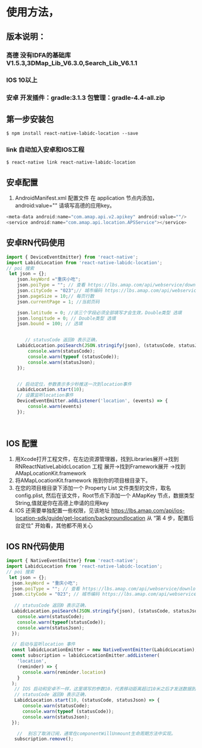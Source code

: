 
# 使用方法，
## 版本说明： 
### 高德 没有IDFA的基础库V1.5.3,3DMap_Lib_V6.3.0,Search_Lib_V6.1.1
### IOS 10以上
### 安卓 开发插件：gradle:3.1.3  包管理：gradle-4.4-all.zip


## 第一步安装包

`$ npm install react-native-labidc-location --save`

### link 自动加入安卓和IOS工程

`$ react-native link react-native-labidc-location`

## 安卓配置
1.  AndroidManifest.xml 配置文件 在 application 节点内添加，android:value="" 请填写高德的应用key。 
```javascript 
<meta-data android:name="com.amap.api.v2.apikey" android:value=""/>
<service android:name="com.amap.api.location.APSService"></service>
```



## 安卓RN代码使用
```javascript
import { DeviceEventEmitter} from 'react-native';
import LabidcLocation from 'react-native-labidc-location';
// poi 搜索
 let json = {};
    json.keyWord ="重庆小吃"; 
    json.poiType = ""; // 查看 https://lbs.amap.com/api/webservice/download 规则
    json.cityCode = "023";// 城市编码 https://lbs.amap.com/api/webservice/download 规则
    json.pageSize = 10;// 每页行数
    json.currentPage = 1; //当前页码

    json.latitude = 0; //该三个字段必须全部填写才会生效，Double类型 选填
    json.longitude = 0; // Double类型 选填
    json.bound = 100; // 选填


       // statusCode 返回0 表示正确，
    LabidcLocation.poiSearch(JSON.stringify(json), (statusCode, statusJson) => {
        console.warn(statusCode);
        console.warn(typeof (statusCode));
        console.warn(statusJson);
	});


    // 启动定位，参数表示多少秒推送一次到location事件
    LabidcLocation.start(10);
    // 设置监听location事件
    DeviceEventEmitter.addListener('location', (events) => {
        console.warn(events)
	});
	
	
```


## IOS 配置
1. 用Xcode打开工程文件，在左边资源管理器，找到Libraries展开->找到RNReactNativeLabidcLocation 工程 展开->找到Framework展开
->找到AMapLocationKit.framework 
2. 将AMapLocationKit.framework 拖到你的项目根目录下。
3. 在您的项目根目录下添加一个 Property List 文件类型的文件，取名config.plist,  然后在该文件，Root节点下添加一个
AMapKey 节点，数据类型String,值就是你在高德上申请的应用key
4. IOS 还需要单独配置一些权限，见该地址
  https://lbs.amap.com/api/ios-location-sdk/guide/get-location/backgroundlocation
 从 “第 4 步，配置后台定位” 开始看，其他都不用关心

## IOS RN代码使用
```javascript
import { NativeEventEmitter} from 'react-native';
import LabidcLocation from 'react-native-labidc-location';
// poi 搜索
 let json = {};
  json.keyWord = "重庆小吃";
  json.poiType = ""; // 查看 https://lbs.amap.com/api/webservice/download 规则
  json.cityCode = "023"; // 城市编码 https://lbs.amap.com/api/webservice/download 规则
   
   // statusCode 返回0 表示正确，
  LabidcLocation.poiSearch(JSON.stringify(json), (statusCode, statusJson) => {
    console.warn(statusCode);
    console.warn(typeof(statusCode));
    console.warn(statusJson);
  });

  // 启动与监听location 事件
  const labidcLocationEmitter = new NativeEventEmitter(LabidcLocation);
  const subscription = labidcLocationEmitter.addListener(
    'location',
    (reminder) => {
      console.warn(reminder.location)
    }
  );
   // IOS 启动和安卓不一样，这里填写的参数10，代表移动距离超过10米之后才发送数据到location 事件
   // statusCode 返回0 表示正确，
   LabidcLocation.start(10, (statusCode, statusJson) => {
      console.warn(statusCode);
      console.warn(typeof (statusCode));
      console.warn(statusJson);
  });

    //  别忘了取消订阅，通常在componentWillUnmount生命周期方法中实现。 
   subscription.remove();
```
